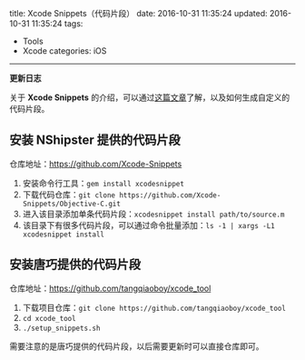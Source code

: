 title: Xcode Snippets（代码片段）
date: 2016-10-31 11:35:24
updated: 2016-10-31 11:35:24
tags:
- Tools
- Xcode
categories: iOS
---

**更新日志**

关于 **Xcode Snippets** 的介绍，可以通过[这篇文章](http://nshipster.cn/xcode-snippets/)了解，以及如何生成自定义的代码片段。

## 安装 NShipster 提供的代码片段

仓库地址：<https://github.com/Xcode-Snippets>

1. 安装命令行工具：`gem install xcodesnippet`
2. 下载代码仓库：`git clone https://github.com/Xcode-Snippets/Objective-C.git`
3. 进入该目录添加单条代码片段：`xcodesnippet install path/to/source.m`
4. 该目录下有很多代码片段，可以通过命令批量添加：`ls -1 | xargs -L1 xcodesnippet install`

## 安装唐巧提供的代码片段

仓库地址：<https://github.com/tangqiaoboy/xcode_tool>

1. 下载项目仓库：`git clone https://github.com/tangqiaoboy/xcode_tool`
2. `cd xcode_tool`
3. `./setup_snippets.sh`

需要注意的是唐巧提供的代码片段，以后需要更新时可以直接仓库即可。


